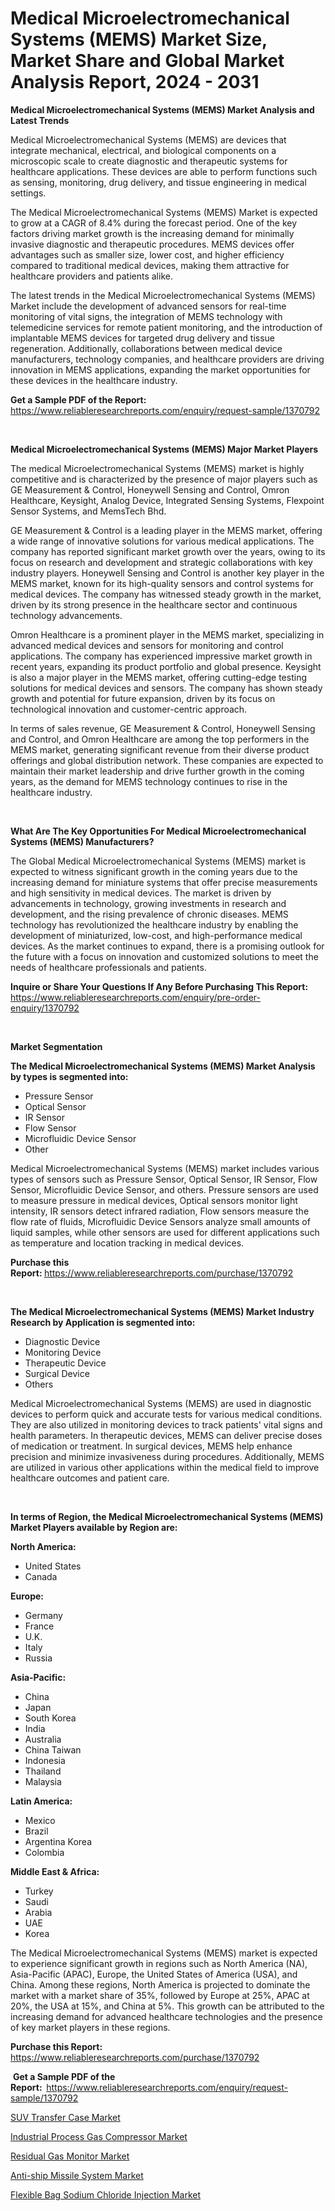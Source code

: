 <p><h1>Medical Microelectromechanical Systems (MEMS) Market Size, Market Share and Global Market Analysis Report, 2024 - 2031</h1></p><p><strong>Medical Microelectromechanical Systems (MEMS) Market Analysis and Latest Trends</strong></p>
<p><p>Medical Microelectromechanical Systems (MEMS) are devices that integrate mechanical, electrical, and biological components on a microscopic scale to create diagnostic and therapeutic systems for healthcare applications. These devices are able to perform functions such as sensing, monitoring, drug delivery, and tissue engineering in medical settings.</p><p>The Medical Microelectromechanical Systems (MEMS) Market is expected to grow at a CAGR of 8.4% during the forecast period. One of the key factors driving market growth is the increasing demand for minimally invasive diagnostic and therapeutic procedures. MEMS devices offer advantages such as smaller size, lower cost, and higher efficiency compared to traditional medical devices, making them attractive for healthcare providers and patients alike.</p><p>The latest trends in the Medical Microelectromechanical Systems (MEMS) Market include the development of advanced sensors for real-time monitoring of vital signs, the integration of MEMS technology with telemedicine services for remote patient monitoring, and the introduction of implantable MEMS devices for targeted drug delivery and tissue regeneration. Additionally, collaborations between medical device manufacturers, technology companies, and healthcare providers are driving innovation in MEMS applications, expanding the market opportunities for these devices in the healthcare industry.</p></p>
<p><strong>Get a Sample PDF of the Report:&nbsp;</strong> <a href="https://www.reliableresearchreports.com/enquiry/request-sample/1370792">https://www.reliableresearchreports.com/enquiry/request-sample/1370792</a></p>
<p>&nbsp;</p>
<p><strong>Medical Microelectromechanical Systems (MEMS) Major Market Players</strong></p>
<p><p>The medical Microelectromechanical Systems (MEMS) market is highly competitive and is characterized by the presence of major players such as GE Measurement & Control, Honeywell Sensing and Control, Omron Healthcare, Keysight, Analog Device, Integrated Sensing Systems, Flexpoint Sensor Systems, and MemsTech Bhd.</p><p>GE Measurement & Control is a leading player in the MEMS market, offering a wide range of innovative solutions for various medical applications. The company has reported significant market growth over the years, owing to its focus on research and development and strategic collaborations with key industry players. Honeywell Sensing and Control is another key player in the MEMS market, known for its high-quality sensors and control systems for medical devices. The company has witnessed steady growth in the market, driven by its strong presence in the healthcare sector and continuous technology advancements.</p><p>Omron Healthcare is a prominent player in the MEMS market, specializing in advanced medical devices and sensors for monitoring and control applications. The company has experienced impressive market growth in recent years, expanding its product portfolio and global presence. Keysight is also a major player in the MEMS market, offering cutting-edge testing solutions for medical devices and sensors. The company has shown steady growth and potential for future expansion, driven by its focus on technological innovation and customer-centric approach.</p><p>In terms of sales revenue, GE Measurement & Control, Honeywell Sensing and Control, and Omron Healthcare are among the top performers in the MEMS market, generating significant revenue from their diverse product offerings and global distribution network. These companies are expected to maintain their market leadership and drive further growth in the coming years, as the demand for MEMS technology continues to rise in the healthcare industry.</p></p>
<p>&nbsp;</p>
<p><strong>What Are The Key Opportunities For Medical Microelectromechanical Systems (MEMS) Manufacturers?</strong></p>
<p><p>The Global Medical Microelectromechanical Systems (MEMS) market is expected to witness significant growth in the coming years due to the increasing demand for miniature systems that offer precise measurements and high sensitivity in medical devices. The market is driven by advancements in technology, growing investments in research and development, and the rising prevalence of chronic diseases. MEMS technology has revolutionized the healthcare industry by enabling the development of miniaturized, low-cost, and high-performance medical devices. As the market continues to expand, there is a promising outlook for the future with a focus on innovation and customized solutions to meet the needs of healthcare professionals and patients.</p></p>
<p><strong>Inquire or Share Your Questions If Any Before Purchasing This Report:</strong> <a href="https://www.reliableresearchreports.com/enquiry/pre-order-enquiry/1370792">https://www.reliableresearchreports.com/enquiry/pre-order-enquiry/1370792</a></p>
<p>&nbsp;</p>
<p><strong>Market Segmentation</strong></p>
<p><strong>The Medical Microelectromechanical Systems (MEMS) Market Analysis by types is segmented into:</strong></p>
<p><ul><li>Pressure Sensor</li><li>Optical Sensor</li><li>IR Sensor</li><li>Flow Sensor</li><li>Microfluidic Device Sensor</li><li>Other</li></ul></p>
<p><p>Medical Microelectromechanical Systems (MEMS) market includes various types of sensors such as Pressure Sensor, Optical Sensor, IR Sensor, Flow Sensor, Microfluidic Device Sensor, and others. Pressure sensors are used to measure pressure in medical devices, Optical sensors monitor light intensity, IR sensors detect infrared radiation, Flow sensors measure the flow rate of fluids, Microfluidic Device Sensors analyze small amounts of liquid samples, while other sensors are used for different applications such as temperature and location tracking in medical devices.</p></p>
<p><strong>Purchase this Report:&nbsp;</strong><a href="https://www.reliableresearchreports.com/purchase/1370792">https://www.reliableresearchreports.com/purchase/1370792</a></p>
<p>&nbsp;</p>
<p><strong>The Medical Microelectromechanical Systems (MEMS) Market Industry Research by Application is segmented into:</strong></p>
<p><ul><li>Diagnostic Device</li><li>Monitoring Device</li><li>Therapeutic Device</li><li>Surgical Device</li><li>Others</li></ul></p>
<p><p>Medical Microelectromechanical Systems (MEMS) are used in diagnostic devices to perform quick and accurate tests for various medical conditions. They are also utilized in monitoring devices to track patients' vital signs and health parameters. In therapeutic devices, MEMS can deliver precise doses of medication or treatment. In surgical devices, MEMS help enhance precision and minimize invasiveness during procedures. Additionally, MEMS are utilized in various other applications within the medical field to improve healthcare outcomes and patient care.</p></p>
<p>&nbsp;</p>
<p><strong>In terms of Region, the Medical Microelectromechanical Systems (MEMS) Market Players available by Region are:</strong></p>
<p>
    <p> <strong> North America: </strong>
        <ul>
            <li>United States</li>
            <li>Canada</li>
        </ul>
        </p> 
    <p> <strong> Europe: </strong>
        <ul>
            <li>Germany</li>
            <li>France</li>
            <li>U.K.</li>
            <li>Italy</li>
            <li>Russia</li>
        </ul>
        </p> 
    <p> <strong> Asia-Pacific: </strong>
        <ul>
            <li>China</li>
            <li>Japan</li>
            <li>South Korea</li>
            <li>India</li>
            <li>Australia</li>
            <li>China Taiwan</li>
            <li>Indonesia</li>
            <li>Thailand</li>
            <li>Malaysia</li>
        </ul>
        </p> 
    <p> <strong> Latin America: </strong>
        <ul>
            <li>Mexico</li>
            <li>Brazil</li>
            <li>Argentina Korea</li>
            <li>Colombia</li>
        </ul>
        </p> 
    <p> <strong> Middle East & Africa: </strong>
        <ul>
            <li>Turkey</li>
            <li>Saudi</li>
            <li>Arabia</li>
            <li>UAE</li>
            <li>Korea</li>
        </ul>
    </p>
    </p>
<p><p>The Medical Microelectromechanical Systems (MEMS) market is expected to experience significant growth in regions such as North America (NA), Asia-Pacific (APAC), Europe, the United States of America (USA), and China. Among these regions, North America is projected to dominate the market with a market share of 35%, followed by Europe at 25%, APAC at 20%, the USA at 15%, and China at 5%. This growth can be attributed to the increasing demand for advanced healthcare technologies and the presence of key market players in these regions.</p></p>
<p><strong>Purchase this Report: </strong><a href="https://www.reliableresearchreports.com/purchase/1370792">https://www.reliableresearchreports.com/purchase/1370792</a></p>
<p>&nbsp;<strong>Get a Sample PDF of the Report:&nbsp;&nbsp;</strong><a href="https://www.reliableresearchreports.com/enquiry/request-sample/1370792">https://www.reliableresearchreports.com/enquiry/request-sample/1370792</a></p>
<p><strong></strong></p>
<p><p><a href="https://issuu.com/reportprime-2/docs/suv-transfer-case-market-size-2030.pptx">SUV Transfer Case Market</a></p><p><a href="https://medium.com/@sk99912151/industrial-process-gas-compressor-market-trends-and-market-analysis-forecasted-for-period-2024-2031-36c42a81956d">Industrial Process Gas Compressor Market</a></p><p><a href="https://medium.com/@sk99912151/residual-gas-monitor-market-size-cagr-trends-2024-2030-60ea672e37b5">Residual Gas Monitor Market</a></p><p><a href="https://medium.com/@sk99912151/anti-ship-missile-system-market-insights-into-market-cagr-market-trends-and-growth-strategies-e0638e3d7328">Anti-ship Missile System Market</a></p><p><a href="https://issuu.com/reportprime-2/docs/flexible-bag-sodium-chloride-injection-market-size">Flexible Bag Sodium Chloride Injection Market</a></p></p>